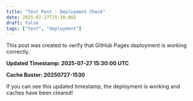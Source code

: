 ```yaml
---
title: "Test Post - Deployment Check"
date: 2025-07-27T15:30:00Z
draft: false
tags: ["test", "deployment"]
---
```


This post was created to verify that GitHub Pages deployment is working correctly.

**Updated Timestamp: 2025-07-27 15:30:00 UTC**

**Cache Buster: 20250727-1530**

If you can see this updated timestamp, the deployment is working and caches have been cleared!
